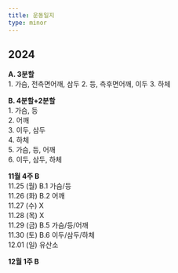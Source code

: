 ```yaml
---
title: 운동일지
type: minor
---
```

## 2024  
**A. 3분할**  
    1. 가슴, 전측면어깨, 삼두
    2. 등, 측후면어깨, 이두
    3. 하체  

**B. 4분할+2분할**  
    1. 가슴, 등  
    2. 어깨  
    3. 이두, 삼두  
    4. 하체  
    5. 가슴, 등, 어깨  
    6. 이두, 삼두, 하체  
  
**11월 4주 B**  
11.25 (월)    B.1 가슴/등  
11.26 (화)    B.2 어깨  
11.27 (수)    X  
11.28 (목)    X  
11.29 (금)    B.5 가슴/등/어깨  
11.30 (토)    B.6 이두/삼두/하체  
12.01 (일)    유산소  
  
**12월 1주 B**  
